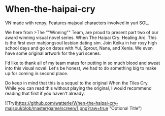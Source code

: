 # When-the-haipai-cry
VN made with renpy. Features majsoul characters involved in yuri SOL.

We here from >The ""Winning"" Team, are proud to present part two of our award winning visual novel series. When The Haipai Cry: Healing Arc. This is the first ever mahjongsoul lesbian dating sim. Join Keiku in her rosy high school days and go on dates with Yui, Sprout, Nana, and Xenia. We even have some original artwork for the yuri scenes. 

I'd like to thank all of my team mates for putting in so much blood and sweat into this visual novel. Let's be honest, we had to do something big to make up for coming in second place. 

Do keep in mind that this is a sequel to the original When the Tiles Cry. While you can read this without playing the original, I would recommend reading that first if you haven't already. 


![Try(https://github.com/watterle/When-the-haipai-cry-majsoul/blob/master/game/screen/1.png?raw=true "Optional Title")
